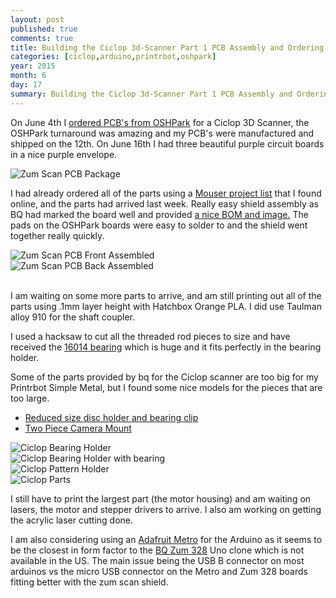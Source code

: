```yaml
---
layout: post
published: true
comments: true
title: Building the Ciclop 3d-Scanner Part 1 PCB Assembly and Ordering Parts
categories: [ciclop,arduino,printrbot,oshpark]
year: 2015
month: 6
day: 17
summary: Building the Ciclop 3d-Scanner Part 1 PCB Assembly and Ordering Parts
---
```


On June 4th I [ordered PCB's from OSHPark](http://garthvh.com/oshpark/ciclop/2015/06/05/Order-a-PCB-and-build-your-own-Zum-Scan-Shield-using-OSHPark/) for a Ciclop 3D Scanner, the OSHPark turnaround was amazing and my PCB's were manufactured and shipped on the 12th.  On June 16th I had three beautiful purple circuit boards in a nice purple envelope.

<img alt="Zum Scan PCB Package" src="http://garthvh.com/assets/img/ciclop/zum_scan_1.jpg" class="img-responsive img-rounded" />

I had already ordered all of the parts using a [Mouser project list](https://www.mouser.com/ProjectManager/ProjectDetail.aspx?AccessID=6952239cf8) that I found online, and the parts had arrived last week.  Really easy shield assembly as BQ had marked the board well and provided [a nice BOM and image.](http://diwo.bq.com/en/zum-scan-released-2/) The pads on the OSHPark boards were easy to solder to and the shield went together really quickly.

<div class="row">
  <div class="col-md-6">
    <img alt="Zum Scan PCB Front Assembled" src="http://garthvh.com/assets/img/ciclop/zum_scan_2.jpg" class="img-responsive img-rounded" />
  </div>
  <div class="col-md-6">
    <img alt="Zum Scan PCB Back Assembled" src="http://garthvh.com/assets/img/ciclop/zum_scan_3.jpg" class="img-responsive img-rounded" />
  </div>
</div>

<br/>

I am waiting on some more parts to arrive, and am still printing out all of the parts using .1mm layer height with Hatchbox Orange PLA.  I did use Taulman alloy 910 for the shaft coupler.

I used a hacksaw to cut all the threaded rod pieces to size and have received the [16014 bearing](http://www.amazon.com/gp/product/B007HRXJ7A) which is huge and it fits perfectly in the bearing holder.

Some of the parts provided by bq for the Ciclop scanner are too big for my Printrbot Simple Metal, but I found some nice models for the pieces that are too large.

+ [Reduced size disc holder and bearing clip](http://www.thingiverse.com/thing:736815)
+ [Two Piece Camera Mount](http://www.thingiverse.com/thing:818433)

<div class="row">
  <div class="col-md-6">
    <img alt="Ciclop Bearing Holder" src="http://garthvh.com/assets/img/ciclop/ciclop_bearing_holder.jpg" class="img-responsive img-rounded" />
  </div>
  <div class="col-md-6">
    <img alt="Ciclop Bearing Holder with bearing" src="http://garthvh.com/assets/img/ciclop/Ciclop_Bearing.jpg" class="img-responsive img-rounded" />
  </div>
</div>
<div class="row">
  <div class="col-md-6">
    <img alt="Ciclop Pattern Holder" src="http://garthvh.com/assets/img/ciclop/ciclop_pattern_holder.jpg" class="img-responsive img-rounded" />
  </div>
  <div class="col-md-6">
    <img alt="Ciclop Parts" src="http://garthvh.com/assets/img/ciclop/ciclop_parts_1.jpg" class="img-responsive img-rounded" />
  </div>
</div>

I still have to print the largest part (the motor housing) and am waiting on lasers, the motor and stepper drivers to arrive.  I also am working on getting the acrylic laser cutting done.

I am also considering using an [Adafruit Metro](https://www.adafruit.com/products/2488) for the Arduino as it seems to be the closest in form factor to the [BQ Zum 328](http://www.bq.com/gb/placa-zum-bt) Uno clone which is not available in the US. The main issue being the USB B connector on most arduinos vs the micro USB connector on the Metro and Zum 328 boards fitting better with the zum scan shield.
